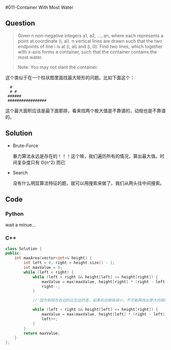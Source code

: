#011-Container With Most Water

## Question
> Given n non-negative integers a1, a2, ..., an, where each represents a point at coordinate (i, ai). n vertical lines are drawn such that the two endpoints of line i is at (i, ai) and (i, 0). Find two lines, which together with x-axis forms a container, such that the container contains the most water. 

> Note: You may not slant the container. 

这个类似于在一个柱状图里面找最大矩形的问题。比如下面这个：

```
  #
  # #
 ######
 #################
```

这个最大面积应该是最下面那排，看来找两个极大值是不靠谱的，动规也是不靠谱的。

## Solution

- Brute-Force

	暴力算法永远是存在的！！！这个嘛，我们遍历所有的情况，算出最大值。时间复杂度只有 O(n^2) 而已

- Search

	没有什么明显算法特征的题，就可以用搜索来做了。我们从两头往中间搜索。

## Code

### Python

wait a minue...

### C++

```cpp
class Solution {
public:
    int maxArea(vector<int>& height) {
        int left = 0, right = height.size() - 1;
        int maxValue = 0;
        while (left < right) {
            while (left < right && height[left] >= height[right]) {
                maxValue = max(maxValue, height[right] * (right - left));
                right--;
            }

			// 因为到现在右边的比左边的高，如果右边继续减小，不可能再找出更大的矩形了，所以换左边来搜索

            while (left < right && height[left] <= height[right]) {
                maxValue = max(maxValue, height[left] * (right - left));
                left++;
            }
        }
        return maxValue;
    }
};
```